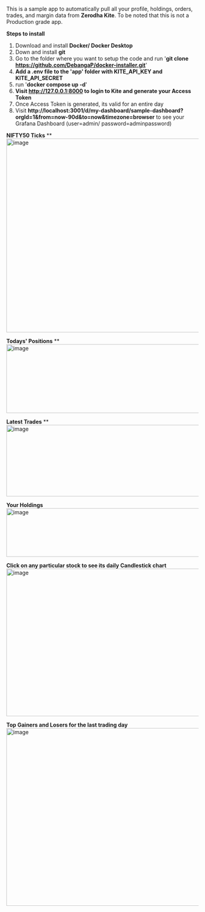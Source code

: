 This is a sample app to automatically pull all your profile, holdings, orders, trades, and margin data from **Zerodha Kite**.
To be noted that this is not a Production grade app.

**Steps to install**
1. Download and install **Docker/ Docker Desktop**
2. Down and install **git**
3. Go to the folder where you want to setup the code and run '**git clone https://github.com/DebangaP/docker-installer.git**'
4. **Add a .env file to the 'app' folder with KITE_API_KEY and KITE_API_SECRET**
5. run '**docker compose up -d**'
6. **Visit http://127.0.0.1:8000 to login to Kite and generate your Access Token**
7. Once Access Token is generated, its valid for an entire day
8. Visit **http://localhost:3001/d/my-dashboard/sample-dashboard?orgId=1&from=now-90d&to=now&timezone=browser** to see your Grafana Dashboard (user=admin/ password=adminpassword)

**NIFTY50 Ticks**
**<img width="706" height="507" alt="image" src="https://github.com/user-attachments/assets/b2866788-9859-4005-81c5-63c6228c176b" />

**Todays' Positions**
**<img width="930" height="180" alt="image" src="https://github.com/user-attachments/assets/f187eca5-32f2-400d-b5c1-cbf4f65d3c77" />

**Latest Trades**
**<img width="952" height="187" alt="image" src="https://github.com/user-attachments/assets/be7a4b30-3045-4ed5-b907-3d0a006f88a8" />

**Your Holdings**
<img width="770" height="127" alt="image" src="https://github.com/user-attachments/assets/7e61a635-7272-4e7d-bd0a-44d400deb4fe" />

**Click on any particular stock to see its daily Candlestick chart**
<img width="1080" height="386" alt="image" src="https://github.com/user-attachments/assets/333ce042-4ad8-4d6d-a868-64fdb56eebce" />

**Top Gainers and Losers for the last trading day**
<img width="1872" height="465" alt="image" src="https://github.com/user-attachments/assets/c5093877-1cbd-4146-922a-db92065f9e14" />


